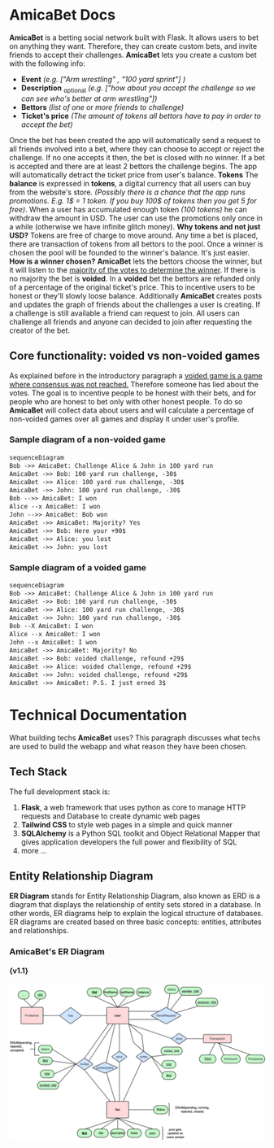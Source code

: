 # AmicaBet Docs

**AmicaBet** is a betting social network built with Flask. It allows users to bet on anything they want. Therefore, they can create custom bets, and invite friends to accept their challenges. **AmicaBet** lets you create a custom bet with the following info:

-   **Event** _(e.g. ["Arm wrestling" , "100 yard sprint"] )_
-   **Description** <sub>optional</sub> _(e.g. ["how about you accept the challenge so we can see who's better at arm wrestling"])_
-   **Bettors** _(list of one or more friends to challenge)_
-   **Ticket's price** _(The amount of tokens all bettors have to pay in order to accept the bet)_

Once the bet has been created the app will automatically send a request to all friends involved into a bet, where they can choose to accept or reject the challenge. If no one accepts it then, the bet is closed with no winner. If a bet is accepted and there are at least 2 bettors the challenge begins. The app will automatically detract the ticket price from user's balance.
**Tokens**
The **balance** is expressed in **tokens**, a digital currency that all users can buy from the website's store. _(Possibly there is a chance that the app runs promotions. E.g. 1$ = 1 token. If you buy 100$ of tokens then you get 5 for free)_. When a user has accumulated enough token _(100 tokens)_ he can withdraw the amount in USD. The user can use the promotions only once in a while (otherwise we have infinite glitch money).
**Why tokens and not just USD?** Tokens are free of charge to move around. Any time a bet is placed, there are transaction of tokens from all bettors to the pool. Once a winner is chosen the pool will be founded to the winner's balance. It's just easier.
**How is a winner chosen?** **AmicaBet** lets the bettors choose the winner, but it will listen to the <u>majority of the votes to determine the winner</u>. If there is no majority the bet is **voided**. In a **voided** bet the bettors are refunded only of a percentage of the original ticket's price. This to incentive users to be honest or they'll slowly loose balance.
Additionally **AmicaBet** creates posts and updates the graph of friends about the challenges a user is creating. If a challenge is still available a friend can request to join. All users can challenge all friends and anyone can decided to join after requesting the creator of the bet.

## Core functionality: voided vs non-voided games

As explained before in the introductory paragraph a <u>voided game is a game where consensus was not reached.</u> Therefore someone has lied about the votes. The goal is to incentive people to be honest with their bets, and for people who are honest to bet only with other honest people. To do so **AmicaBet** will collect data about users and will calculate a percentage of non-voided games over all games and display it under user's profile.

### Sample diagram of a non-voided game

```mermaid
sequenceDiagram
Bob ->> AmicaBet: Challenge Alice & John in 100 yard run
AmicaBet ->> Bob: 100 yard run challenge, -30$
AmicaBet ->> Alice: 100 yard run challenge, -30$
AmicaBet ->> John: 100 yard run challenge, -30$
Bob -->> AmicaBet: I won
Alice --x AmicaBet: I won
John -->> AmicaBet: Bob won
AmicaBet ->> AmicaBet: Majority? Yes
AmicaBet ->> Bob: Here your +90$
AmicaBet ->> Alice: you lost
AmicaBet ->> John: you lost
```

### Sample diagram of a voided game

```mermaid
sequenceDiagram
Bob ->> AmicaBet: Challenge Alice & John in 100 yard run
AmicaBet ->> Bob: 100 yard run challenge, -30$
AmicaBet ->> Alice: 100 yard run challenge, -30$
AmicaBet ->> John: 100 yard run challenge, -30$
Bob --X AmicaBet: I won
Alice --x AmicaBet: I won
John --x AmicaBet: I won
AmicaBet ->> AmicaBet: Majority? No
AmicaBet ->> Bob: voided challenge, refound +29$
AmicaBet ->> Alice: voided challenge, refound +29$
AmicaBet ->> John: voided challenge, refound +29$
AmicaBet ->> AmicaBet: P.S. I just erned 3$
```

# Technical Documentation

What building techs **AmicaBet** uses? This paragraph discusses what techs are used to build the webapp and what reason they have been chosen.

## Tech Stack

The full development stack is:

1.  **Flask**, a web framework that uses python as core to manage HTTP requests and Database to create dynamic web pages
2.  **Tailwind CSS** to style web pages in a simple and quick manner
3.  **SQLAlchemy** is a Python SQL toolkit and Object Relational Mapper that gives application developers the full power and flexibility of SQL
4.  more ...

## Entity Relationship Diagram

**ER Diagram** stands for Entity Relationship Diagram, also known as ERD is a diagram that displays the relationship of entity sets stored in a database. In other words, ER diagrams help to explain the logical structure of databases. ER diagrams are created based on three basic concepts: entities, attributes and relationships.

### AmicaBet's ER Diagram

#### {v1.1}

![ERDiagram](assets/AmicaBetERDiagram.drawio.png)
